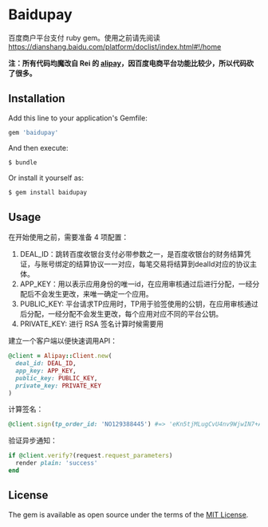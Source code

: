 # Baidupay

百度商户平台支付 ruby gem。使用之前请先阅读 https://dianshang.baidu.com/platform/doclist/index.html#!/home

**注：所有代码均魔改自 Rei 的 [alipay](https://github.com/chloerei/alipay)，因百度电商平台功能比较少，所以代码砍了很多。**

## Installation

Add this line to your application's Gemfile:

```ruby
gem 'baidupay'
```

And then execute:

```bash
$ bundle
```

Or install it yourself as:

```bash
$ gem install baidupay
```

## Usage

在开始使用之前，需要准备 4 项配置：

1. DEAL_ID：跳转百度收银台支付必带参数之一，是百度收银台的财务结算凭证，与账号绑定的结算协议一一对应，每笔交易将结算到dealId对应的协议主体。
2. APP_KEY：用以表示应用身份的唯一id，在应用审核通过后进行分配，一经分配后不会发生更改，来唯一确定一个应用。
3. PUBLIC_KEY: 平台请求TP应用时，TP用于验签使用的公钥，在应用审核通过后分配，一经分配不会发生更改，每个应用对应不同的平台公钥。
4. PRIVATE_KEY: 进行 RSA 签名计算时候需要用

建立一个客户端以便快速调用API：

```ruby
@client = Alipay::Client.new(
  deal_id: DEAL_ID,
  app_key: APP_KEY,
  public_key: PUBLIC_KEY,
  private_key: PRIVATE_KEY
)
```

计算签名：

```ruby
@client.sign(tp_order_id: 'NO129388445') #=> 'eKn5tjMLugCvU4nv9WjwIN7+AEb3l13fKUWqYMnQpkwmo+...'
```

验证异步通知：

```ruby
if @client.verify?(request.request_parameters)
  render plain: 'success'
end
```

## License

The gem is available as open source under the terms of the [MIT License](https://opensource.org/licenses/MIT).
